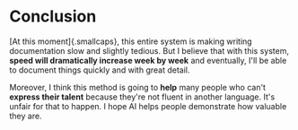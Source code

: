 # Conclusion
[At this moment]{.smallcaps}, this entire system is making writing documentation slow and slightly tedious. But I believe that with this system, **speed will dramatically increase week by week** and eventually, I'll be able to document things quickly and with great detail.

Moreover, I think this method is going to **help** many people who can't **express their talent** because they're not fluent in another language. It's unfair for that to happen. I hope AI helps people demonstrate how valuable they are.


